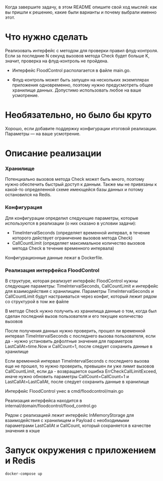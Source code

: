 Когда завершите задачу, в этом README опишите свой ход мыслей: как вы пришли к решению, какие были варианты и почему выбрали именно этот. 

# Что нужно сделать

Реализовать интерфейс с методом для проверки правил флуд-контроля. Если за последние N секунд вызовов метода Check будет больше K, значит, проверка на флуд-контроль не пройдена.

- Интерфейс FloodControl располагается в файле main.go.

- Флуд-контроль может быть запущен на нескольких экземплярах приложения одновременно, поэтому нужно предусмотреть общее хранилище данных. Допустимо использовать любое на ваше усмотрение. 

# Необязательно, но было бы круто

Хорошо, если добавите поддержку конфигурации итоговой реализации. Параметры — на ваше усмотрение.

# Описание реализации

### Хранилище

Потенциально вызовов метода Check может быть много, поэтому нужно обеспечить быстрый доступ к данным.
Также мы не привязаны к какой-то определенной схеме имеющейся базы данных и потому остановился на Redis.

### Конфигурация

Для конфигурации определил следующие параметры, которые используются в реализации (о них сказано в условии задачи):

- TimeIntervalSeconds (определяет временной интервал, в течение которого действует ограничение вызовов метода Check)
- CallCountLimit (определяет максимальное количество вызовов метода Check в течение временного интервала)

Конфигурационные данные лежат в Dockerfile.

### Реализация интерфейса FloodControl

В структуре, которая реализует интерфейс FloodControl нужны следующие параметры:
TimeIntervalSeconds, CallCountLimit и интерфейс для взаимодействия с хранилищем.
Параметры TimeIntervalSeconds и CallCountLimit будут настраиваться через конфиг,
который лежит рядом со структурой в том же файле

В методе Check нужно получить из хранилища данные о том,
когда был сделан последний вызов пользователя и его текущее количество вызовов

После получения данных нужно проверить, прошел ли временной интервал TimeIntervalSeconds с последнего вызова
пользователя,
если да - нужно установить дефолтные значения для параметров LastCallAt=time.Now и CallCount=1,
после следует сохранить данные в хранилище

Если временной интервал TimeIntervalSeconds с последнего вызова еще не прошел,
то нужно проверить, превышен ли уже лимит вызовов CallCountLimit, если да - возвращается ошибка ErrCheckCallLimitExceed,
иначе нужно обновить параметры CallCount=CallCount+1 и LastCallAt=LastCallAt,
после следует сохранить данные в хранилище

Интерфейс FloodControl унес в cmd/floodcontrol/main.go

Реализация интерфейса находится в internal/domain/floodcontrol/flood_control.go

Рядом с реализацией лежит интерфейс InMemoryStorage для взаимодействия с хранилищем и
Payload с необходимыми параметрами LastCallAt и CallCount, который сохраняется в качестве значения в кэше

# Запуск окружения с приложением и Redis
```
docker-compose up
```
   